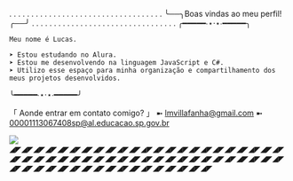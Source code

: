   . . . . . . . . . . . . . . . . . . . . . . . . . . . . . . . . . . .       ╰──╮Boas vindas ao meu perfil!╭──╯      . . . . .  . . . . .   . . . . .   . . . . .   . . . . .   . . . . .   . . . 
  ╭━━━━━∙⋆⋅⋆∙━━━━━╮
  
    Meu nome é Lucas.
    
    ➤ Estou estudando no Alura.
    ➤ Estou me desenvolvendo na linguagem JavaScript e C#.
    ➤ Utilizo esse espaço para minha organização e compartilhamento dos meus projetos desenvolvidos.

  ╰━━━━━∙⋆⋅⋆∙━━━━━╯

  「 Aonde entrar em contato comigo? 」
   ➼ lmvillafanha@gmail.com
   ➼ 00001113067408sp@al.educacao.sp.gov.br


![](https://img3.pillowfort.social/posts/02bd51cd7a8c5a2b50a0.gif)
   ◢◤◢◤◢◤◢◤◢◤◢◤◢◤◢◤◢◤◢◤◢◤◢◤◢◤◢◤◢◤◢◤◢◤◢◤◢◤◢◤◢◤◢◤◢◤◢◤◢◤◢◤◢◤◢◤◢◤◢◤◢◤◢◤◢◤◢◤◢◤◢◤◢◤◢◤◢◤◢◤◢◤◢◤◢◤◢◤◢◤◢◤◢◤◢◤◢◤◢◤◢◤◢◤◢◤◢◤◢◤◢◤◢◤◢◤◢◤◢◤◢◤◢◤◢◤
   
  
